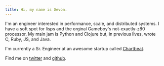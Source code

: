 ```yaml
---
title: Hi, my name is Devon.
---
```


I'm an engineer interested in performance, scale, and distributed systems. I have a soft spot for lisps and the orginal Gameboy's not-exactly-z80 processor. My main jam is Python and Clojure but, in previous lives, wrote C, Ruby, JS, and Java.

I'm currently a Sr. Engineer at an awesome startup called [Chartbeat](https://chartbeat.com).

Find me on [twitter](http://twitter.com/dproi) and [github](http://github.com/x).
